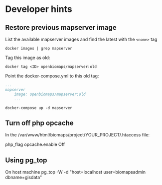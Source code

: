 # Developer hints

## Restore previous mapserver image

List the available mapserver images and find the latest with the `<none>` tag

`docker images | grep mapserver`

Tag this image as old:

`docker tag <ID> openbiomaps/mapserver:old`

Point the docker-compose.yml to this old tag:

``` yml
...
mapserver
    image: openbiomaps/mapserver:old
    ...
```

`docker-compose up -d mapserver`


## Turn off php opcache

In the /var/www/html/biomaps/project/YOUR_PROJECT/.htaccess file:

php_flag opcache.enable Off


## Using pg_top
On host machine
pg_top -W -d "host=localhost user=biomapsadmin dbname=gisdata"
